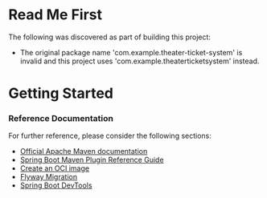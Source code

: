 # Read Me First
The following was discovered as part of building this project:

* The original package name 'com.example.theater-ticket-system' is invalid and this project uses 'com.example.theaterticketsystem' instead.

# Getting Started

### Reference Documentation
For further reference, please consider the following sections:

* [Official Apache Maven documentation](https://maven.apache.org/guides/index.html)
* [Spring Boot Maven Plugin Reference Guide](https://docs.spring.io/spring-boot/docs/2.7.2/maven-plugin/reference/html/)
* [Create an OCI image](https://docs.spring.io/spring-boot/docs/2.7.2/maven-plugin/reference/html/#build-image)
* [Flyway Migration](https://docs.spring.io/spring-boot/docs/2.7.2/reference/htmlsingle/#howto.data-initialization.migration-tool.flyway)
* [Spring Boot DevTools](https://docs.spring.io/spring-boot/docs/2.7.2/reference/htmlsingle/#using.devtools)

